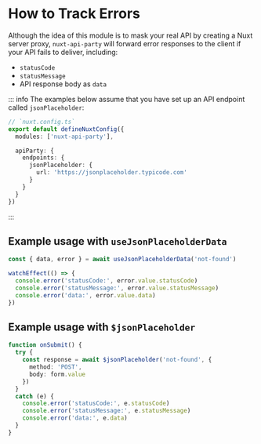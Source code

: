 # How to Track Errors

Although the idea of this module is to mask your real API by creating a Nuxt server proxy, `nuxt-api-party` will forward error responses to the client if your API fails to deliver, including:

- `statusCode`
- `statusMessage`
- API response body as `data`

::: info
The examples below assume that you have set up an API endpoint called `jsonPlaceholder`:

```ts
// `nuxt.config.ts`
export default defineNuxtConfig({
  modules: ['nuxt-api-party'],

  apiParty: {
    endpoints: {
      jsonPlaceholder: {
        url: 'https://jsonplaceholder.typicode.com'
      }
    }
  }
})
```

:::

## Example usage with `useJsonPlaceholderData`

```ts
const { data, error } = await useJsonPlaceholderData('not-found')

watchEffect(() => {
  console.error('statusCode:', error.value.statusCode)
  console.error('statusMessage:', error.value.statusMessage)
  console.error('data:', error.value.data)
})
```

## Example usage with `$jsonPlaceholder`

```ts
function onSubmit() {
  try {
    const response = await $jsonPlaceholder('not-found', {
      method: 'POST',
      body: form.value
    })
  }
  catch (e) {
    console.error('statusCode:', e.statusCode)
    console.error('statusMessage:', e.statusMessage)
    console.error('data:', e.data)
  }
}
```
